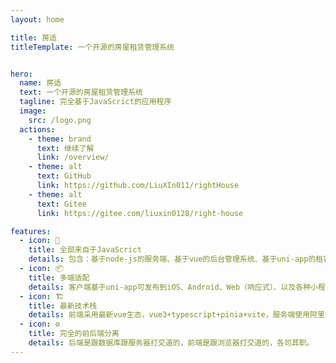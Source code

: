 ```yaml
---
layout: home

title: 房适
titleTemplate: 一个开源的房屋租赁管理系统


hero:
  name: 房适
  text: 一个开源的房屋租赁管理系统
  tagline: 完全基于JavaScrict的应用程序
  image:
    src: /logo.png
  actions:
    - theme: brand
      text: 继续了解
      link: /overview/
    - theme: alt
      text: GitHub
      link: https://github.com/LiuXIn011/rightHouse
    - theme: alt
      text: Gitee
      link: https://gitee.com/liuxin0128/right-house

features:
  - icon: 💯
    title: 全部来自于JavaScrict
    details: 包含：基于node-js的服务端、基于vue的后台管理系统、基于uni-app的租客端和房东端。
  - icon: 📦
    title: 多端适配
    details: 客户端基于uni-app可发布到iOS、Android、Web（响应式）、以及各种小程序（微信/支付宝/百度/头条/飞书/QQ/快手/钉钉/淘宝）、快应用等多个平台。
  - icon: 🏗
    title: 最新技术栈
    details: 前端采用最新vue生态，vue3+typescript+pinia+vite，服务端使用阿里node-js开发框架：egg.js。
  - icon: ⚙️
    title: 完全的前后端分离
    details: 后端是跟数据库跟服务器打交道的，前端是跟浏览器打交道的，各司其职。
---
```

<script setup>
import axios from 'axios'
  axios.get("http://8.130.92.178:7001/api/adminUser/getDocInfo")
</script>

<!-- <p align="center" style="margin-top:50px;">
  <a href="https://www.upyun.com/?utm_source=lianmeng&utm_medium=referral">
    <img width="300" src="/youpai.png"/>
  </a>
</p> -->